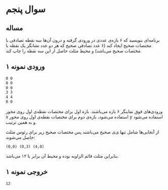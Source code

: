 # سوال پنجم
## مساله
برنامه‌ای بنویسید که ۶ بازه‌ی عددی در ورودی گرفته و درون آن‌ها سه نقطه تصادفی با مختصات صحیح ایجاد کند (۶ عدد تصادفی صحیح که هر دو عدد نشانگر یک نقطه با مختصات صحیح می‌باشد) و محیط مثلث حاصل از این سه نقطه را چاپ کند.

## ورودی نمونه ۱

```sh
0 0
0 0
0 0
3 3
4 4
0 0
```

ورودی‌های فوق نماینگر ۶ بازه می‌باشند. بازه اول برای مختصات نقطه‌ی اول روی محور x استفاده می‌شود، بازه‌ی دوم برای مختصات نقطه‌ی اول روی محور y استفاده می‌شود و به همین ترتیب.

از آنجایی‌ها شامل تنها ی‌ی صحیح می‌باشند پس مختصات صحیح زیر برای رئوس مثلث حاصل می‌شوند:

```
(0,0) (0,3) (4,0)
```

بنابراین مثلث قائم الزاویه بوده و محیط آن برابر با ۱۲ می‌باشد.

## خروجی نمونه ۱

```sh
12
```

